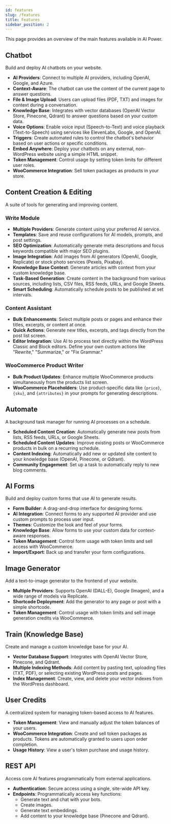 ```yaml
---
id: features
slug: /features
title: Features
sidebar_position: 2
---
```


This page provides an overview of the main features available in AI Power.

## Chatbot

Build and deploy AI chatbots on your website.

-   **AI Providers**: Connect to multiple AI providers, including OpenAI, Google, and Azure.
-   **Context-Aware**: The chatbot can use the content of the current page to answer questions.
-   **File & Image Upload**: Users can upload files (PDF, TXT) and images for context during a conversation.
-   **Knowledge Base**: Integrates with vector databases (OpenAI Vector Store, Pinecone, Qdrant) to answer questions based on your custom data.
-   **Voice Options**: Enable voice input (Speech-to-Text) and voice playback (Text-to-Speech) using services like ElevenLabs, Google, and OpenAI.
-   **Triggers**: Create automated rules to control the chatbot's behavior based on user actions or specific conditions.
-   **Embed Anywhere**: Deploy your chatbots on any external, non-WordPress website using a simple HTML snippet.
-   **Token Management**: Control usage by setting token limits for different user roles.
-   **WooCommerce Integration**: Sell token packages as products in your store.

## Content Creation & Editing

A suite of tools for generating and improving content.

### Write Module

-   **Multiple Providers**: Generate content using your preferred AI service.
-   **Templates**: Save and reuse configurations for AI models, prompts, and post settings.
-   **SEO Optimization**: Automatically generate meta descriptions and focus keywords compatible with major SEO plugins.
-   **Image Integration**: Add images from AI generators (OpenAI, Google, Replicate) or stock photo services (Pexels, Pixabay).
-   **Knowledge Base Context**: Generate articles with context from your custom knowledge base.
-   **Task-Based Generation**: Create content in the background from various sources, including lists, CSV files, RSS feeds, URLs, and Google Sheets.
-   **Smart Scheduling**: Automatically schedule posts to be published at set intervals.

### Content Assistant

-   **Bulk Enhancements**: Select multiple posts or pages and enhance their titles, excerpts, or content at once.
-   **Quick Actions**: Generate new titles, excerpts, and tags directly from the post list screen.
-   **Editor Integration**: Use AI to process text directly within the WordPress Classic and Block editors. Define your own custom actions like "Rewrite," "Summarize," or "Fix Grammar."

### WooCommerce Product Writer

-   **Bulk Product Updates**: Enhance multiple WooCommerce products simultaneously from the products list screen.
-   **WooCommerce Placeholders**: Use product-specific data like `{price}`, `{sku}`, and `{attributes}` in your prompts for generating descriptions.

## Automate

A background task manager for running AI processes on a schedule.

-   **Scheduled Content Creation**: Automatically generate new posts from lists, RSS feeds, URLs, or Google Sheets.
-   **Scheduled Content Updates**: Improve existing posts or WooCommerce products in bulk on a recurring schedule.
-   **Content Indexing**: Automatically add new or updated site content to your knowledge base (OpenAI, Pinecone, or Qdrant).
-   **Community Engagement**: Set up a task to automatically reply to new blog comments.

## AI Forms

Build and deploy custom forms that use AI to generate results.

-   **Form Builder**: A drag-and-drop interface for designing forms.
-   **AI Integration**: Connect forms to any supported AI provider and use custom prompts to process user input.
-   **Themes**: Customize the look and feel of your forms.
-   **Knowledge Base**: Allow forms to use your custom data for context-aware responses.
-   **Token Management**: Control form usage with token limits and sell access with WooCommerce.
-   **Import/Export**: Back up and transfer your form configurations.

## Image Generator

Add a text-to-image generator to the frontend of your website.

-   **Multiple Providers**: Supports OpenAI (DALL-E), Google (Imagen), and a wide range of models via Replicate.
-   **Shortcode Deployment**: Add the generator to any page or post with a simple shortcode.
-   **Token Management**: Control usage with token limits and sell image generation credits via WooCommerce.

## Train (Knowledge Base)

Create and manage a custom knowledge base for your AI.

-   **Vector Database Support**: Integrates with OpenAI Vector Store, Pinecone, and Qdrant.
-   **Multiple Indexing Methods**: Add content by pasting text, uploading files (TXT, PDF), or selecting existing WordPress posts and pages.
-   **Index Management**: Create, view, and delete your vector indexes from the WordPress dashboard.

## User Credits

A centralized system for managing token-based access to AI features.

-   **Token Management**: View and manually adjust the token balances of your users.
-   **WooCommerce Integration**: Create and sell token packages as products. Tokens are automatically granted to users upon order completion.
-   **Usage History**: View a user's token purchase and usage history.

## REST API

Access core AI features programmatically from external applications.

-   **Authentication**: Secure access using a single, site-wide API key.
-   **Endpoints**: Programmatically access key functions:
    -   Generate text and chat with your bots.
    -   Create images.
    -   Generate text embeddings.
    -   Add content to your knowledge base (Pinecone and Qdrant).